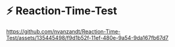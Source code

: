 # ⚡ Reaction-Time-Test

https://github.com/nvanzandt/Reaction-Time-Test/assets/135445498/f9d1b52f-11ef-480e-9a54-9da167fb67d7




